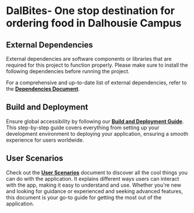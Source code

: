 # DalBites- One stop destination for ordering food in Dalhousie Campus

## External Dependencies

External dependencies are software components or libraries that are required for this project to function properly. Please make sure to install the following dependencies before running the project.

For a comprehensive and up-to-date list of external dependencies, refer to the [**Dependencies Document**](Documentation/External_Dependencies.md).

## Build and Deployment

Ensure global accessibility by following our [**Build and Deployment Guide**](Documentation/Build_And_Deployment.md). This step-by-step guide covers everything from setting up your development environment to deploying your application, ensuring a smooth experience for users worldwide.

## User Scenarios

Check out the [**User Scenarios**](Documentation/User_Scenarios.md) document to discover all the cool things you can do with the application. It explains different ways users can interact with the app, making it easy to understand and use. Whether you're new and looking for guidance or experienced and seeking advanced features, this document is your go-to guide for getting the most out of the application.



